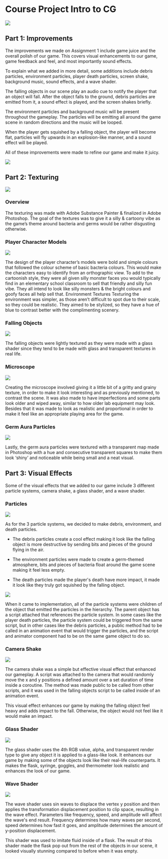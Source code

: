 # Course Project Intro to CG

![](germjam.png)

## Part 1: Improvements
The improvements we made on Assignment 1 include game juice and the overall polish of our game. This covers visual enhancements to our game, game feedback and feel, and most importantly sound effects.

To explain what we added in more detail, some additions include debris particles, environment particles, player death particles, screen shake, background music, sound effects, and a wave shader.

The falling objects in our scene play an audio cue to notify the player that an object will fall. After the object falls to the ground, debris particles are emitted from it, a sound effect is played, and the screen shakes briefly.

The environment particles and background music will be present throughout the gameplay. The particles will be emitting all around the game scene in random directions and the music will be looped.

When the player gets squished by a falling object, the player will become flat, particles will fly upwards in an explosion-like manner, and a sound effect will be played.

All of these improvements were made to refine our game and make it juicy.

![](die.gif)

## Part 2: Texturing

![](textures.gif)

### Overview
The texturing was made with Adobe Substance Painter & finalized in Adobe Photoshop. The goal of the textures was to give it a silly & cartoony vibe as the game’s theme around bacteria and germs would be rather disgusting otherwise.

### Player Character Models

![](MonesterTextures.png)

The design of the player character’s models were bold and simple colours that followed the colour scheme of basic bacteria colours. This would make the characters easy to identify from an orthographic view. To add to the cartoonish style, they were all given silly monster faces you would typically find in an elementary school classroom to sell that friendly and silly fun vibe. They all intend to look like silly monsters & the bright colours and goofy faces all help sell that.
Environment Textures
Texturing the environment was simpler, as those aren’t difficult to spot due to their scale, so they could be realistic. They aimed to be stylized, so they have a hue of blue to contrast better with the complimenting scenery.

### Falling Objects

![](<glass object.png>)

The falling objects were lightly textured as they were made with a glass shader since they tend to be made with glass and transparent textures in real life.

### Microscope

![](MicroscopeBase2.png)

Creating the microscope involved giving it a little bit of a gritty and grainy texture, in order to make it look interesting and as previously mentioned, to contrast the scene. It was also made to have imperfections and some parts look older and wiped away, similar to how older lab equipment may look. Besides that it was made to look as realistic and proportional in order to make it feel like an appropriate playing area for the game.

### Germ Aura Particles

![](GermParticleBase.png)

Lastly, the germ aura particles were textured with a transparent map made in Photoshop with a hue and consecutive transparent squares to make them look ‘shiny’ and noticeable while being small and a neat visual.

## Part 3: Visual Effects

Some of the visual effects that we added to our game include 3 different particle systems, camera shake, a glass shader, and a wave shader.

### Particles

![](<germ particles.gif>)

As for the 3 particle systems, we decided to make debris, environment, and death particles.

- The debris particles create a cool effect making it look like the falling object is more destructive by sending bits and pieces of the ground flying in the air.

- The environment particles were made to create a germ-themed atmosphere, bits and pieces of bacteria float around the game scene making it feel less empty.

- The death particles made the player's death have more impact, it made it look like they truly got squished by the falling object.

![](smash.gif)

When it came to implementation, all of the particle systems were children of the object that emitted the particles in the hierarchy. The parent object has a script attached that references the particle system. In some cases like the player death particles, the particle system could be triggered from the same script, but in other cases like the debris particles, 
a public method had to be called in an animation event that would trigger the particles, and the script and animator component had to be on the same game object to do so.

### Camera Shake

![](<camera shake.gif>)

The camera shake was a simple but effective visual effect that enhanced our gameplay. A script was attached to the camera that would randomly move the x and y positions a defined amount over a set duration of time inside a coroutine. The method was made public to be called from other scripts, and it was used in the falling objects script to be called inside of an animation event.


This visual effect enhances our game by making the falling object feel heavy and adds impact to the fall. Otherwise, the object would not feel like it would make an impact.

### Glass Shader

![](<glass shader.png>)

The glass shader uses the 4th RGB value, alpha, and transparent render type to give any object it is applied to a glass-like look. It enhances our game by making some of the objects look like their real-life counterparts. It makes the flask, syringe, goggles, and thermometer look realistic and enhances the look of our game.

### Wave Shader

![](<flask fluid.gif>)

The wave shader uses sin waves to displace the vertex y position and then applies the transformation displacement position to clip space, resulting in the wave effect. Parameters like frequency, speed, and amplitude will affect the wave's end result. Frequency determines how many waves per second, speed determines how fast it goes, and amplitude determines the amount of y-position displacement.


This shader was used to imitate fluid inside of a flask. The result of this shader made the flask pop out from the rest of the objects in our scene, it looked visually stunning compared to before when it was empty.
